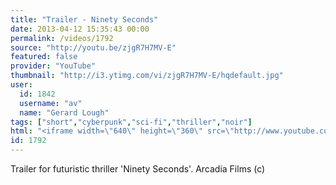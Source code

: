 ```yaml
---
title: "Trailer - Ninety Seconds"
date: 2013-04-12 15:35:43 00:00
permalink: /videos/1792
source: "http://youtu.be/zjgR7H7MV-E"
featured: false
provider: "YouTube"
thumbnail: "http://i3.ytimg.com/vi/zjgR7H7MV-E/hqdefault.jpg"
user:
  id: 1842
  username: "av"
  name: "Gerard Lough"
tags: ["short","cyberpunk","sci-fi","thriller","noir"]
html: "<iframe width=\"640\" height=\"360\" src=\"http://www.youtube.com/embed/zjgR7H7MV-E?wmode=transparent&feature=oembed\" frameborder=\"0\" allowfullscreen></iframe>"
id: 1792
---
```


Trailer for futuristic thriller 'Ninety Seconds'.
Arcadia Films (c)